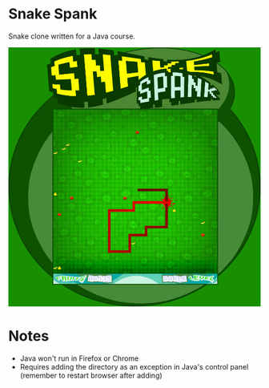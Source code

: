 # Snake Spank
Snake clone written for a Java course.

![alt text](readme_screenshot.jpg "Screenshot")

# Notes
* Java won't run in Firefox or Chrome
* Requires adding the directory as an exception in Java's control panel (remember to restart browser after adding)
